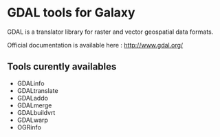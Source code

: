 # GDAL tools for Galaxy
GDAL is a translator library for raster and vector geospatial data formats.

Official documentation is available here : http://www.gdal.org/

## Tools curently availables
* GDALinfo
* GDALtranslate
* GDALaddo
* GDALmerge
* GDALbuildvrt
* GDALwarp
* OGRinfo